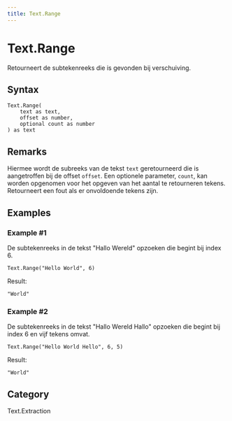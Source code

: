 ```yaml
---
title: Text.Range
---
```


# Text.Range


Retourneert de subtekenreeks die is gevonden bij verschuiving.


## Syntax

```powerquery
Text.Range(
    text as text,
    offset as number,
    optional count as number
) as text
```


## Remarks

Hiermee wordt de subreeks van de tekst <code>text</code> geretourneerd die is aangetroffen bij de offset <code>offset</code>. Een optionele parameter, <code>count</code>, kan worden opgenomen voor het opgeven van het aantal te retourneren tekens. Retourneert een fout als er onvoldoende tekens zijn.


## Examples

### Example #1 
De subtekenreeks in de tekst &#34;Hallo Wereld&#34; opzoeken die begint bij index 6.
```powerquery
Text.Range("Hello World", 6)
```

Result: 
```powerquery
"World"
```


### Example #2 
De subtekenreeks in de tekst &#34;Hallo Wereld Hallo&#34; opzoeken die begint bij index 6 en vijf tekens omvat.
```powerquery
Text.Range("Hello World Hello", 6, 5)
```

Result: 
```powerquery
"World"
```




## Category
Text.Extraction
